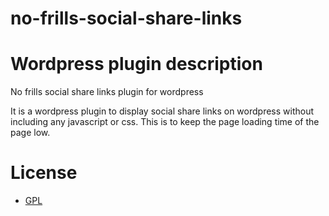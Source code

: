 no-frills-social-share-links
============================


# Wordpress plugin description
No frills social share links plugin for wordpress

It is a wordpress plugin to display social share links on wordpress without including any javascript or css.
This is to keep the page loading time of the page low.

# License
* [GPL](http://www.gnu.org/licenses/gpl-2.0.html)

